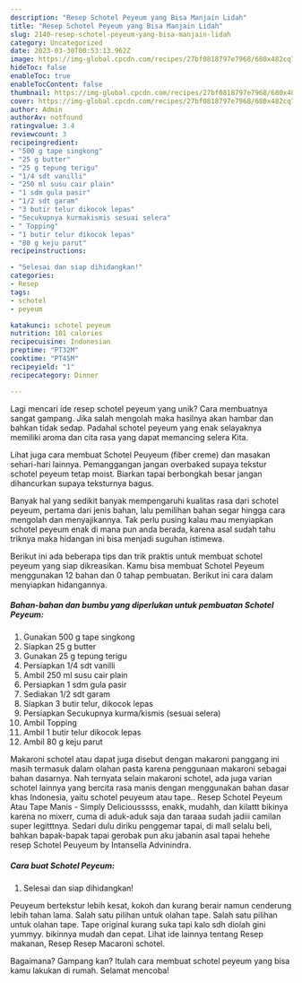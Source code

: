 ```yaml
---
description: "Resep Schotel Peyeum yang Bisa Manjain Lidah"
title: "Resep Schotel Peyeum yang Bisa Manjain Lidah"
slug: 2140-resep-schotel-peyeum-yang-bisa-manjain-lidah
category: Uncategorized
date: 2023-03-30T00:53:13.962Z
image: https://img-global.cpcdn.com/recipes/27bf0818797e7968/680x482cq70/schotel-peyeum-foto-resep-utama.jpg
hideToc: false
enableToc: true
enableTocContent: false
thumbnail: https://img-global.cpcdn.com/recipes/27bf0818797e7968/680x482cq70/schotel-peyeum-foto-resep-utama.jpg
cover: https://img-global.cpcdn.com/recipes/27bf0818797e7968/680x482cq70/schotel-peyeum-foto-resep-utama.jpg
author: Admin
authorAv: notfound
ratingvalue: 3.4
reviewcount: 3
recipeingredient:
- "500 g tape singkong"
- "25 g butter"
- "25 g tepung terigu"
- "1/4 sdt vanilli"
- "250 ml susu cair plain"
- "1 sdm gula pasir"
- "1/2 sdt garam"
- "3 butir telur dikocok lepas"
- "Secukupnya kurmakismis sesuai selera"
- " Topping"
- "1 butir telur dikocok lepas"
- "80 g keju parut"
recipeinstructions:

- "Selesai dan siap dihidangkan!"
categories:
- Resep
tags:
- schotel
- peyeum

katakunci: schotel peyeum 
nutrition: 101 calories
recipecuisine: Indonesian
preptime: "PT32M"
cooktime: "PT45M"
recipeyield: "1"
recipecategory: Dinner

---
```





Lagi mencari ide resep schotel peyeum yang unik? Cara membuatnya sangat gampang. Jika salah mengolah maka hasilnya akan hambar dan bahkan tidak sedap. Padahal schotel peyeum yang enak selayaknya memiliki aroma dan cita rasa yang dapat memancing selera Kita.





Lihat juga cara membuat Schotel Peuyeum (fiber creme) dan masakan sehari-hari lainnya. Pemanggangan jangan overbaked supaya tekstur schotel peyeum tetap moist. Biarkan tapai berbongkah besar jangan dihancurkan supaya teksturnya bagus.

Banyak hal yang sedikit banyak mempengaruhi kualitas rasa dari schotel peyeum, pertama dari jenis bahan, lalu pemilihan bahan segar hingga cara mengolah dan menyajikannya. Tak perlu pusing kalau mau menyiapkan schotel peyeum enak di mana pun anda berada, karena asal sudah tahu triknya maka hidangan ini bisa menjadi suguhan istimewa.






Berikut ini ada beberapa tips dan trik praktis untuk membuat schotel peyeum yang siap dikreasikan. Kamu bisa membuat Schotel Peyeum menggunakan 12 bahan dan 0 tahap pembuatan. Berikut ini cara dalam menyiapkan hidangannya.

<!--inarticleads1-->

##### Bahan-bahan dan bumbu yang diperlukan untuk pembuatan Schotel Peyeum:

1. Gunakan 500 g tape singkong
1. Siapkan 25 g butter
1. Gunakan 25 g tepung terigu
1. Persiapkan 1/4 sdt vanilli
1. Ambil 250 ml susu cair plain
1. Persiapkan 1 sdm gula pasir
1. Sediakan 1/2 sdt garam
1. Siapkan 3 butir telur, dikocok lepas
1. Persiapkan Secukupnya kurma/kismis (sesuai selera)
1. Ambil  Topping
1. Ambil 1 butir telur dikocok lepas
1. Ambil 80 g keju parut


Makaroni schotel atau dapat juga disebut dengan makaroni panggang ini masih termasuk dalam olahan pasta karena penggunaan makaroni sebagai bahan dasarnya. Nah ternyata selain makaroni schotel, ada juga varian schotel lainnya yang bercita rasa manis dengan menggunakan bahan dasar khas Indonesia, yaitu schotel peuyeum atau tape.. Resep Schotel Peyeum Atau Tape Manis - Simply Deliciousssss, enakk, mudahh, dan kilattt bikinya karena no mixerr, cuma di aduk-aduk saja dan taraaa sudah jadiii camilan super legitttnya. Sedari dulu diriku penggemar tapai, di mall selalu beli, bahkan bapak-bapak tapai gerobak pun aku jabanin asal tapai hehehe resep Schotel Peuyeum by Intansella Advinindra. 

<!--inarticleads2-->

##### Cara buat Schotel Peyeum:


1. Selesai dan siap dihidangkan!

Peuyeum bertekstur lebih kesat, kokoh dan kurang berair namun cenderung lebih tahan lama. Salah satu pilihan untuk olahan tape. Salah satu pilihan untuk olahan tape. Tape original kurang suka tapi kalo sdh diolah gini yummyy. bikinnya mudah dan cepat. Lihat ide lainnya tentang Resep makanan, Resep Resep Macaroni schotel. 

Bagaimana? Gampang kan? Itulah cara membuat schotel peyeum yang bisa kamu lakukan di rumah. Selamat mencoba!
